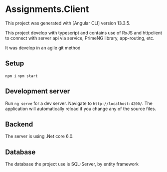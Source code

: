 # Assignments.Client

This project was generated with [Angular CLI] version 13.3.5.

This project develop with typescript and contains use of RxJS and httpclient to connect with server api via service, 
PrimeNG library, app-routing, etc.

It was develop in an agile git method

## Setup

`npm i`
`npm start`

## Development server

Run `ng serve` for a dev server. Navigate to `http://localhost:4200/`. The application will automatically reload if you change any of the source files.

## Backend
The server is using .Net core 6.0.

## Database
The database the project use is SQL-Server, by entity framework
